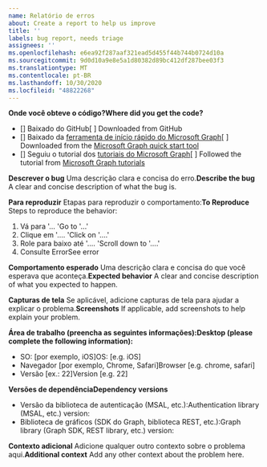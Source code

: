 ```yaml
---
name: Relatório de erros
about: Create a report to help us improve
title: ''
labels: bug report, needs triage
assignees: ''
ms.openlocfilehash: e6ea92f287aaf321ead5d455f44b744b0724d10a
ms.sourcegitcommit: 9d0d10a9e8e5a1d80382d89bc412df287bee03f3
ms.translationtype: MT
ms.contentlocale: pt-BR
ms.lasthandoff: 10/30/2020
ms.locfileid: "48822268"
---
```

<span data-ttu-id="cc507-102">**Onde você obteve o código?**</span><span class="sxs-lookup"><span data-stu-id="cc507-102">**Where did you get the code?**</span></span>
- <span data-ttu-id="cc507-103">[] Baixado do GitHub</span><span class="sxs-lookup"><span data-stu-id="cc507-103">[ ] Downloaded from GitHub</span></span>
- <span data-ttu-id="cc507-104">[] Baixado da [ferramenta de início rápido do Microsoft Graph](https://developer.microsoft.com/graph/quick-start)</span><span class="sxs-lookup"><span data-stu-id="cc507-104">[ ] Downloaded from the [Microsoft Graph quick start tool](https://developer.microsoft.com/graph/quick-start)</span></span>
- <span data-ttu-id="cc507-105">[] Seguiu o tutorial dos [tutoriais do Microsoft Graph](https://docs.microsoft.com/graph/tutorials)</span><span class="sxs-lookup"><span data-stu-id="cc507-105">[ ] Followed the tutorial from [Microsoft Graph tutorials](https://docs.microsoft.com/graph/tutorials)</span></span>

<span data-ttu-id="cc507-106">**Descrever o bug** Uma descrição clara e concisa do erro.</span><span class="sxs-lookup"><span data-stu-id="cc507-106">**Describe the bug** A clear and concise description of what the bug is.</span></span>

<span data-ttu-id="cc507-107">**Para reproduzir** Etapas para reproduzir o comportamento:</span><span class="sxs-lookup"><span data-stu-id="cc507-107">**To Reproduce** Steps to reproduce the behavior:</span></span>
1. <span data-ttu-id="cc507-108">Vá para '... '</span><span class="sxs-lookup"><span data-stu-id="cc507-108">Go to '...'</span></span>
2. <span data-ttu-id="cc507-109">Clique em '.... '</span><span class="sxs-lookup"><span data-stu-id="cc507-109">Click on '....'</span></span>
3. <span data-ttu-id="cc507-110">Role para baixo até '.... '</span><span class="sxs-lookup"><span data-stu-id="cc507-110">Scroll down to '....'</span></span>
4. <span data-ttu-id="cc507-111">Consulte Error</span><span class="sxs-lookup"><span data-stu-id="cc507-111">See error</span></span>

<span data-ttu-id="cc507-112">**Comportamento esperado** Uma descrição clara e concisa do que você esperava que aconteça.</span><span class="sxs-lookup"><span data-stu-id="cc507-112">**Expected behavior** A clear and concise description of what you expected to happen.</span></span>

<span data-ttu-id="cc507-113">**Capturas de tela** Se aplicável, adicione capturas de tela para ajudar a explicar o problema.</span><span class="sxs-lookup"><span data-stu-id="cc507-113">**Screenshots** If applicable, add screenshots to help explain your problem.</span></span>

<span data-ttu-id="cc507-114">**Área de trabalho (preencha as seguintes informações):**</span><span class="sxs-lookup"><span data-stu-id="cc507-114">**Desktop (please complete the following information):**</span></span>
 - <span data-ttu-id="cc507-115">SO: [por exemplo, iOS]</span><span class="sxs-lookup"><span data-stu-id="cc507-115">OS: [e.g. iOS]</span></span>
 - <span data-ttu-id="cc507-116">Navegador [por exemplo, Chrome, Safari]</span><span class="sxs-lookup"><span data-stu-id="cc507-116">Browser [e.g. chrome, safari]</span></span>
 - <span data-ttu-id="cc507-117">Versão [ex.: 22]</span><span class="sxs-lookup"><span data-stu-id="cc507-117">Version [e.g. 22]</span></span>

<span data-ttu-id="cc507-118">**Versões de dependência**</span><span class="sxs-lookup"><span data-stu-id="cc507-118">**Dependency versions**</span></span>
 - <span data-ttu-id="cc507-119">Versão da biblioteca de autenticação (MSAL, etc.):</span><span class="sxs-lookup"><span data-stu-id="cc507-119">Authentication library (MSAL, etc.) version:</span></span>
 - <span data-ttu-id="cc507-120">Biblioteca de gráficos (SDK do Graph, biblioteca REST, etc.):</span><span class="sxs-lookup"><span data-stu-id="cc507-120">Graph library (Graph SDK, REST library, etc.) version:</span></span>  

<span data-ttu-id="cc507-121">**Contexto adicional** Adicione qualquer outro contexto sobre o problema aqui.</span><span class="sxs-lookup"><span data-stu-id="cc507-121">**Additional context** Add any other context about the problem here.</span></span>
